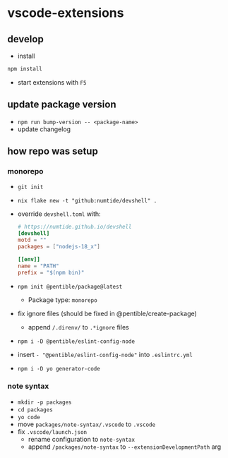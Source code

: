 # vscode-extensions

## develop

-   install

```bash
npm install
```

-   start extensions with `F5`

## update package version

-   `npm run bump-version -- <package-name>`
-   update changelog

<!-- TODO: remove? -->

## how repo was setup

### monorepo

-   `git init`
-   `nix flake new -t "github:numtide/devshell" .`
-   override `devshell.toml` with:

    ```toml
    # https://numtide.github.io/devshell
    [devshell]
    motd = ""
    packages = ["nodejs-18_x"]

    [[env]]
    name = "PATH"
    prefix = "$(npm bin)"
    ```

-   `npm init @pentible/package@latest`
    -   Package type: `monorepo`
-   fix ignore files (should be fixed in @pentible/create-package)
    -   append `/.direnv/` to `.*ignore` files
-   `npm i -D @pentible/eslint-config-node`
-   insert `- "@pentible/eslint-config-node"` into `.eslintrc.yml`
-   `npm i -D yo generator-code`

### note syntax

-   `mkdir -p packages`
-   `cd packages`
-   `yo code`
-   move `packages/note-syntax/.vscode` to `.vscode`
-   fix `.vscode/launch.json`
    -   rename configuration to `note-syntax`
    -   append `/packages/note-syntax` to `--extensionDevelopmentPath` arg
